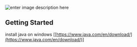 ![enter image description here](https://miro.medium.com/max/8642/1*iIXOmGDzrtTJmdwbn7cGMw.png)

## **Getting Started**
install java on windows [[https://www.java.com/en/download/](https://www.java.com/en/download/)]
